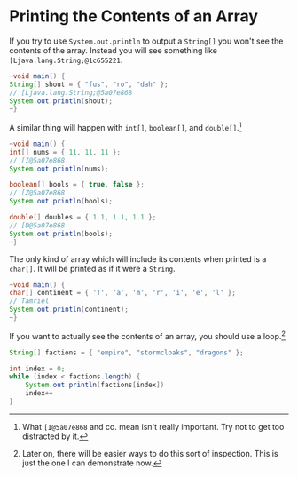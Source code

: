 # Printing the Contents of an Array

If you try to use `System.out.println` to output a `String[]`
you won't see the contents of the array. Instead you will see
something like `[Ljava.lang.String;@1c655221`.

```java
~void main() {
String[] shout = { "fus", "ro", "dah" };
// [Ljava.lang.String;@5a07e868
System.out.println(shout);
~}
```

A similar thing will happen with `int[]`, `boolean[]`, and `double[]`.[^gibberish]

```java
~void main() {
int[] nums = { 11, 11, 11 };
// [I@5a07e868
System.out.println(nums);

boolean[] bools = { true, false };
// [Z@5a07e868
System.out.println(bools);

double[] doubles = { 1.1, 1.1, 1.1 };
// [D@5a07e868
System.out.println(bools);
~}
```

The only kind of array which will include its contents when printed is a `char[]`.
It will be printed as if it were a `String`.

```java
~void main() {
char[] continent = { 'T', 'a', 'm', 'r', 'i', 'e', 'l' };
// Tamriel
System.out.println(continent);
~}
```

If you want to actually see the contents of an array, you should
use a loop.[^future]

```java
String[] factions = { "empire", "stormcloaks", "dragons" };

int index = 0;
while (index < factions.length) {
    System.out.println(factions[index])
    index++
}
```

[^gibberish]: What `[I@5a07e868` and co. mean isn't really important. Try not to get too distracted by it.

[^future]: Later on, there will be easier ways to do this sort of inspection. This is just the one I can demonstrate now.
